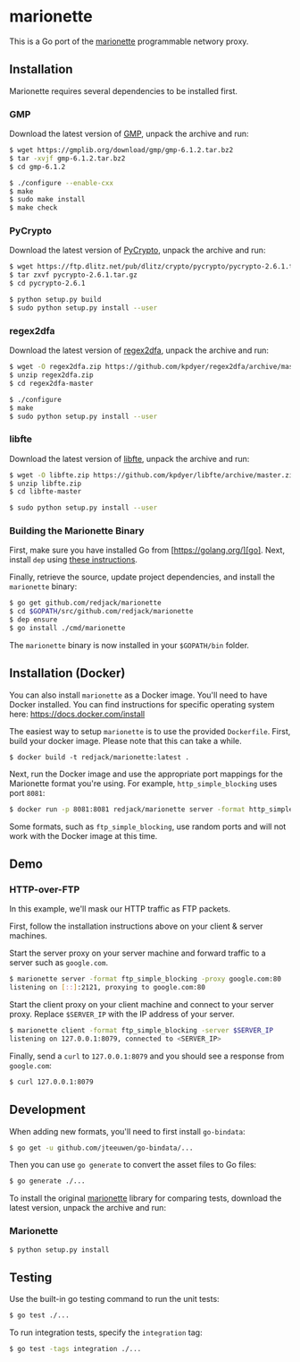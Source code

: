marionette
==========

This is a Go port of the [marionette][] programmable networy proxy.

## Installation

Marionette requires several dependencies to be installed first.

### GMP

Download the latest version of [GMP][], unpack the
archive and run:

```sh
$ wget https://gmplib.org/download/gmp/gmp-6.1.2.tar.bz2
$ tar -xvjf gmp-6.1.2.tar.bz2
$ cd gmp-6.1.2

$ ./configure --enable-cxx
$ make
$ sudo make install
$ make check
```



### PyCrypto

Download the latest version of [PyCrypto][], unpack the archive and run:

```sh
$ wget https://ftp.dlitz.net/pub/dlitz/crypto/pycrypto/pycrypto-2.6.1.tar.gz
$ tar zxvf pycrypto-2.6.1.tar.gz
$ cd pycrypto-2.6.1

$ python setup.py build
$ sudo python setup.py install --user
```


### regex2dfa

Download the latest version of [regex2dfa][], unpack the archive and run:

```sh
$ wget -O regex2dfa.zip https://github.com/kpdyer/regex2dfa/archive/master.zip
$ unzip regex2dfa.zip
$ cd regex2dfa-master

$ ./configure
$ make
$ sudo python setup.py install --user
```


### libfte

Download the latest version of [libfte][], unpack the archive and run:

```sh
$ wget -O libfte.zip https://github.com/kpdyer/libfte/archive/master.zip
$ unzip libfte.zip
$ cd libfte-master

$ sudo python setup.py install --user
```


### Building the Marionette Binary

First, make sure you have installed Go from [https://golang.org/][go]. Next,
install `dep` using [these instructions][dep].

Finally, retrieve the source, update project dependencies, and install the
`marionette` binary:

```sh
$ go get github.com/redjack/marionette
$ cd $GOPATH/src/github.com/redjack/marionette
$ dep ensure
$ go install ./cmd/marionette
```

The `marionette` binary is now installed in your `$GOPATH/bin` folder.


[marionette]: https://github.com/marionette-tg/marionette
[GMP]: https://gmplib.org
[PyCrypto]: https://www.dlitz.net/software/pycrypto/
[regex2dfa]: https://github.com/kpdyer/regex2dfa/archive/master.zip
[libfte]: https://github.com/kpdyer/libfte
[go]: https://golang.org/
[dep]: https://github.com/golang/dep#installation



## Installation (Docker)

You can also install `marionette` as a Docker image. You'll need to have Docker
installed. You can find instructions for specific operating system here:
https://docs.docker.com/install

The easiest way to setup `marionette` is to use the provided `Dockerfile`.
First, build your docker image. Please note that this can take a while.

```
$ docker build -t redjack/marionette:latest .
```

Next, run the Docker image and use the appropriate port mappings for the
Marionette format you're using. For example, `http_simple_blocking` uses
port `8081`:

```sh
$ docker run -p 8081:8081 redjack/marionette server -format http_simple_blocking
```

Some formats, such as `ftp_simple_blocking`, use random ports and will not
work with the Docker image at this time.



## Demo

### HTTP-over-FTP

In this example, we'll mask our HTTP traffic as FTP packets.

First, follow the installation instructions above on your client & server machines.

Start the server proxy on your server machine and forward traffic to a server
such as `google.com`.

```sh
$ marionette server -format ftp_simple_blocking -proxy google.com:80
listening on [::]:2121, proxying to google.com:80
```

Start the client proxy on your client machine and connect to your server proxy.
Replace `$SERVER_IP` with the IP address of your server.

```sh
$ marionette client -format ftp_simple_blocking -server $SERVER_IP
listening on 127.0.0.1:8079, connected to <SERVER_IP>
```

Finally, send a `curl` to `127.0.0.1:8079` and you should see a response from
`google.com`:

```sh
$ curl 127.0.0.1:8079
```


## Development

When adding new formats, you'll need to first install `go-bindata`:

```sh
$ go get -u github.com/jteeuwen/go-bindata/...
```

Then you can use `go generate` to convert the asset files to Go files:

```sh
$ go generate ./...
```

To install the original [marionette][] library for comparing tests, download
the latest version, unpack the archive and run:

### Marionette

```sh
$ python setup.py install
```


## Testing

Use the built-in go testing command to run the unit tests:

```sh
$ go test ./...
```

To run integration tests, specify the `integration` tag:

```sh
$ go test -tags integration ./...
```